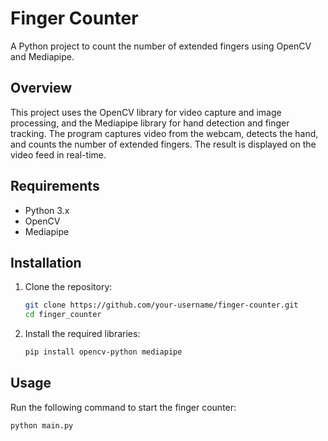 # Finger Counter

A Python project to count the number of extended fingers using OpenCV and Mediapipe.

## Overview

This project uses the OpenCV library for video capture and image processing, and the Mediapipe library for hand detection and finger tracking. The program captures video from the webcam, detects the hand, and counts the number of extended fingers. The result is displayed on the video feed in real-time.

## Requirements

- Python 3.x
- OpenCV
- Mediapipe

## Installation

1. Clone the repository:
    ```bash
    git clone https://github.com/your-username/finger-counter.git
    cd finger_counter
    ```

2. Install the required libraries:
    ```bash
    pip install opencv-python mediapipe
    ```

## Usage

Run the following command to start the finger counter:
```bash
python main.py
